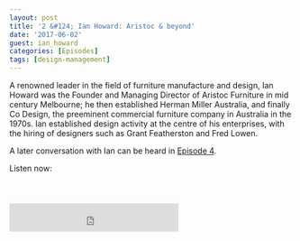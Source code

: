 ```yaml
---
layout: post
title: '2 &#124; Ian Howard: Aristoc & beyond'
date: '2017-06-02'
guest: ian_howard
categories: [Episodes]
tags: [design-management]
---
```


A renowned leader in the field of furniture manufacture and design, Ian Howard
was the Founder and Managing Director of Aristoc Furniture in mid century
Melbourne; he then established Herman Miller Australia, and finally Co Design,
the preeminent commercial furniture company in Australia in the 1970s. Ian
established design activity at the centre of his enterprises, with the hiring of
designers such as Grant Featherston and Fred Lowen.

A later conversation with Ian can be heard in [Episode
4](/episodes/2017/episode-004-ian-howard/).

Listen now:
<div class="responsive-embed" style="padding-top: 8%;">
  <iframe src="https://archive.org/embed/designconv-2017-06-02-episode-002-ian-howard" class="responsive-embed-item" height="50" frameborder="0" webkitallowfullscreen="true" mozallowfullscreen="true" allowfullscreen></iframe>
</div>
